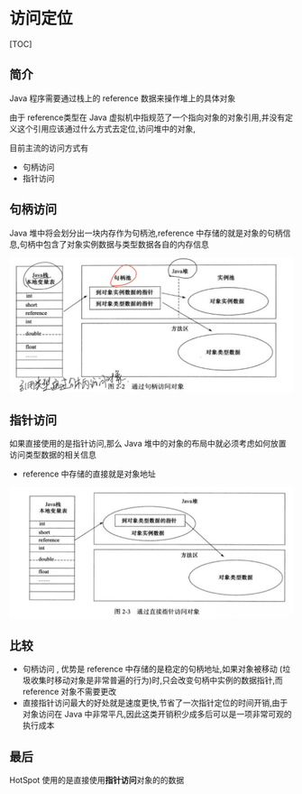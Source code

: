 # 访问定位

[TOC]

## 简介

Java 程序需要通过栈上的 reference 数据来操作堆上的具体对象

由于 reference类型在 Java 虚拟机中指规范了一个指向对象的对象引用,并没有定义这个引用应该通过什么方式去定位,访问堆中的对象, 

目前主流的访问方式有

- 句柄访问
- 指针访问

## 句柄访问

Java 堆中将会划分出一块内存作为句柄池,reference 中存储的就是对象的句柄信息,句柄中包含了对象实例数据与类型数据各自的内存信息

![image-20200502164435567](assets/image-20200502164435567.png)

## 指针访问

如果直接使用的是指针访问,那么 Java 堆中的对象的布局中就必须考虑如何放置访问类型数据的相关信息

- reference 中存储的直接就是对象地址



![image-20200502164528550](assets/image-20200502164528550.png)

## 比较

- 句柄访问 , 优势是 reference 中存储的是稳定的句柄地址,如果对象被移动 (垃圾收集时移动对象是非常普遍的行为)时,只会改变句柄中实例的数据指针,而 reference 对象不需要更改
- 直接指针访问最大的好处就是速度更快,节省了一次指针定位的时间开销,由于对象访问在 Java 中非常平凡,因此这类开销积少成多后可以是一项非常可观的执行成本

## 最后

HotSpot 使用的是直接使用**指针访问**对象的的数据

